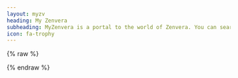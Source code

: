 ```yaml
---
layout: myzv
heading: My Zenvera
subheading: MyZenvera is a portal to the world of Zenvera. You can search for any player or guild on the server, view the dueling rankings, or check the current status of faction towns.
icon: fa-trophy
---
```

{% raw %}
<script>$.get('https://my-zvx.rhcloud.com', function( data ) { $( '#psubheading' ).append( " " ); $( '#psubheading' ).append( data ); });</script>
{% endraw %}